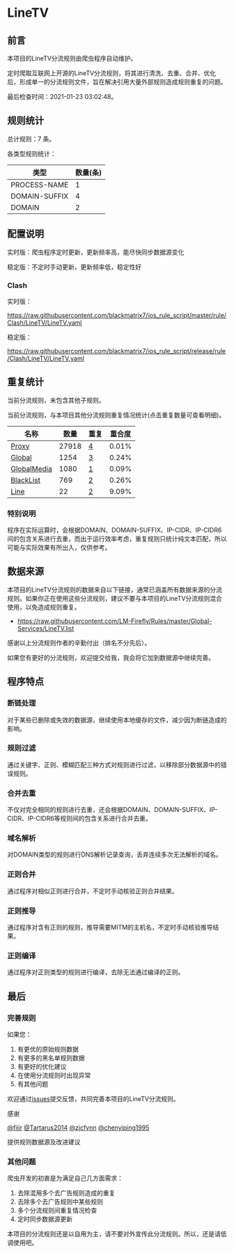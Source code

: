 # LineTV

## 前言

本项目的LineTV分流规则由爬虫程序自动维护。

定时爬取互联网上开源的LineTV分流规则，将其进行清洗、去重、合并、优化后，形成单一的分流规则文件，旨在解决引用大量外部规则造成规则重复的问题。



最后检查时间：2021-01-23 03:02:48。

## 规则统计

总计规则：7 条。

各类型规则统计：

| 类型 | 数量(条) |
| ---- | ---- |
| PROCESS-NAME | 1 |
| DOMAIN-SUFFIX | 4 |
| DOMAIN | 2 |
## 配置说明

实时版：爬虫程序定时更新，更新频率高，能尽快同步数据源变化

稳定版：不定时手动更新，更新频率低，稳定性好

### Clash 
实时版：

https://raw.githubusercontent.com/blackmatrix7/ios_rule_script/master/rule/Clash/LineTV/LineTV.yaml

稳定版：

https://raw.githubusercontent.com/blackmatrix7/ios_rule_script/release/rule/Clash/LineTV/LineTV.yaml

## 重复统计


当前分流规则，未包含其他子规则。


当前分流规则，与本项目其他分流规则重复情况统计(点击重复数量可查看明细)。



| 名称 | 数量 | 重复 | 重合度 |
| ---- | ---- | ---- | ------ |
|  [Proxy](https://github.com/blackmatrix7/ios_rule_script/tree/master/rule/Clash/Proxy)    | 27918   | [4](https://raw.githubusercontent.com/blackmatrix7/ios_rule_script/master/rule/Clash/LineTV/LineTV_Repeat.list)   |   0.01% |
|  [Global](https://github.com/blackmatrix7/ios_rule_script/tree/master/rule/Clash/Global)    | 1254   | [3](https://raw.githubusercontent.com/blackmatrix7/ios_rule_script/master/rule/Clash/LineTV/LineTV_Repeat.list)   |   0.24% |
|  [GlobalMedia](https://github.com/blackmatrix7/ios_rule_script/tree/master/rule/Clash/GlobalMedia)    | 1080   | [1](https://raw.githubusercontent.com/blackmatrix7/ios_rule_script/master/rule/Clash/LineTV/LineTV_Repeat.list)   |   0.09% |
|  [BlackList](https://github.com/blackmatrix7/ios_rule_script/tree/master/rule/Clash/BlackList)    | 769   | [2](https://raw.githubusercontent.com/blackmatrix7/ios_rule_script/master/rule/Clash/LineTV/LineTV_Repeat.list)   |   0.26% |
|  [Line](https://github.com/blackmatrix7/ios_rule_script/tree/master/rule/Clash/Line)    | 22   | [2](https://raw.githubusercontent.com/blackmatrix7/ios_rule_script/master/rule/Clash/LineTV/LineTV_Repeat.list)   |   9.09% |
### 特别说明
程序在实际运算时，会根据DOMAIN、DOMAIN-SUFFIX、IP-CIDR、IP-CIDR6间的包含关系进行去重，而出于运行效率考虑，重复规则只统计纯文本匹配，所以可能与实际效果有所出入，仅供参考。

## 数据来源

本项目的LineTV分流规则的数据来自以下链接，通常已涵盖所有数据来源的分流规则。如果你正在使用这些分流规则，建议不要与本项目的LineTV分流规则混合使用，以免造成规则重复。

- https://raw.githubusercontent.com/LM-Firefly/Rules/master/Global-Services/LineTV.list


感谢以上分流规则作者的辛勤付出（排名不分先后）。

如果您有更好的分流规则，欢迎提交给我，我会将它加到数据源中继续完善。

## 程序特点

### 断链处理

对于某些已删除或失效的数据源，继续使用本地缓存的文件，减少因为断链造成的影响。

### 规则过滤

通过关键字、正则、模糊匹配三种方式对规则进行过滤，以移除部分数据源中的错误规则。

### 合并去重

不仅对完全相同的规则进行去重，还会根据DOMAIN、DOMAIN-SUFFIX、IP-CIDR、IP-CIDR6等规则间的包含关系进行合并去重。

### 域名解析

对DOMAIN类型的规则进行DNS解析记录查询，丢弃连续多次无法解析的域名。

### 正则合并

通过程序对相似正则进行合并，不定时手动核验正则合并结果。

### 正则推导

通过程序对含有正则的规则，推导需要MITM的主机名，不定时手动核验推导结果。

### 正则编译

通过程序对正则类型的规则进行编译，去除无法通过编译的正则。

## 最后

### 完善规则

如果您：

1. 有更优的原始规则数据
2. 有更多的黑名单规则数据
3. 有更好的优化建议
4. 在使用分流规则时出现异常
5. 有其他问题

欢迎通过[issues](https://github.com/blackmatrix7/ios_rule_script/issues/new)提交反馈，共同完善本项目的LineTV分流规则。

感谢

[@fiiir](https://github.com/fiiir) [@Tartarus2014](https://github.com/Tartarus2014) [@zjcfynn](https://github.com/zjcfynn) [@chenyiping1995](https://github.com/chenyiping1995) 

提供规则数据源及改进建议

### 其他问题

爬虫开发的初衷是为满足自己几方面需求：

1. 去除混用多个去广告规则造成的重复
2. 去除多个去广告规则中某些规则
3. 多个分流规则间重复情况检查
4. 定时同步数据源更新

本项目的分流规则还是以自用为主，请不要对外宣传此分流规则。所以，还是请低调使用吧。